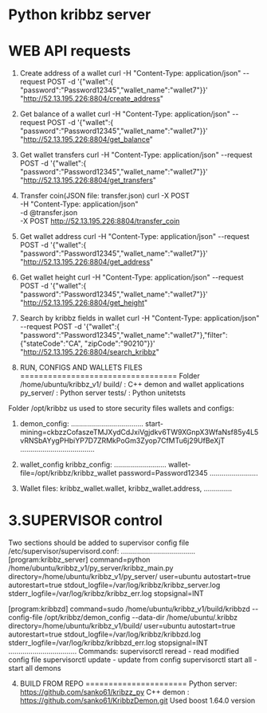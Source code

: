 # Python kribbz server

WEB API requests
====================
1. Create address of a wallet
 curl  -H "Content-Type: application/json" --request POST -d '{"wallet":{ "password":"Password12345","wallet_name":"wallet7"}}' "http://52.13.195.226:8804/create_address"

2. Get balance of a wallet
curl  -H "Content-Type: application/json" --request POST -d '{"wallet":{ "password":"Password12345","wallet_name":"wallet7"}}' "http://52.13.195.226:8804/get_balance"

3. Get  wallet transfers
curl  -H "Content-Type: application/json" --request POST -d '{"wallet":{ "password":"Password12345","wallet_name":"wallet7"}}' "http://52.13.195.226:8804/get_transfers"

4. Transfer coin(JSON file: transfer.json)
curl -X POST \
-H "Content-Type: application/json" \
-d @transfer.json \
-X POST http://52.13.195.226:8804/transfer_coin

5. Get  wallet address
   curl  -H "Content-Type: application/json" --request POST -d '{"wallet":{ "password":"Password12345","wallet_name":"wallet7"}}' "http://52.13.195.226:8804/get_address"

6. Get  wallet height
   curl  -H "Content-Type: application/json" --request POST -d '{"wallet":{ "password":"Password12345","wallet_name":"wallet7"}}' "http://52.13.195.226:8804/get_height"

7. Search by kribbz fields in wallet
   curl  -H "Content-Type: application/json" --request POST -d '{"wallet":{ "password":"Password12345","wallet_name":"wallet7"},"filter":{"stateCode":"CA", "zipCode":"90210"}}' "http://52.13.195.226:8804/search_kribbz"





2. RUN, CONFIGS AND WALLETS  FILES
==================================
Folder /home/ubuntu/kribbz_v1/
  build/  :  C++  demon and wallet applications
  py_server/ :  Python server
  tests/      :  Python unitetsts


Folder /opt/kribbz  us used to store security files wallets and configs:

1)  demon_config:
 ....................................
start-mining=ckbzzCofaszeTMJXydCdJxiVgjdkv6TW9XGnpX3WfaNsf85y4L5vRNSbAYygPHbiYP7D7ZRMkPoGm3Zyop7CfMTu6j29UfBeXjT
.....................................

2)  wallet_config  kribbz_config:
 ..........................
wallet-file=/opt/kribbz/kribbz_wallet
password=Password12345
........................

3) Wallet files:  kribbz_wallet.wallet, kribbz_wallet.address, ..............



3.SUPERVISOR control
==============================
Two sections should be added to supervisor config file /etc/supervisor/supervisord.conf:
.....................................
[program:kribbz_server]
command=python  /home/ubuntu/kribbz_v1/py_server/kribbz_main.py
directory=/home/ubuntu/kribbz_v1/py_server/
user=ubuntu
autostart=true
autorestart=true
stdout_logfile=/var/log/kribbz/kribbz_server.log
stderr_logfile=/var/log/kribbz/kribbz_err.log
stopsignal=INT

[program:kribbzd]
command=sudo /home/ubuntu/kribbz_v1/build/kribbzd --config-file /opt/kribbz/demon_config --data-dir /home/ubuntu/.kribbz
directory=/home/ubuntu/kribbz_v1/build/
user=ubuntu
autostart=true
autorestart=true
stdout_logfile=/var/log/kribbz/kribbzd.log
stderr_logfile=/var/log/kribbz/kribbzd_err.log
stopsignal=INT
..................................
Commands:
  supervisorctl reread  - read modified config  file
  supervisorctl update  - update from config
  supervisorctl start all  -  start all demons



4. BUILD FROM REPO
======================
Python server:  https://github.com/sanko61/kribzz_py
C++  demon :    https://github.com/sanko61/KribbzDemon.git
Used  boost 1.64.0 version
